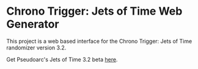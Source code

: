 # Chrono Trigger: Jets of Time Web Generator

This project is a web based interface for the Chrono Trigger: Jets of Time randomizer version 3.2.

Get Pseudoarc's Jets of Time 3.2 beta [here](https://github.com/Pseudoarc/jetsoftime).


